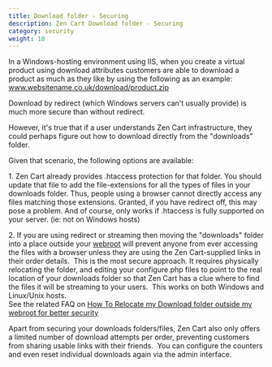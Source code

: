 ```yaml
---
title: Download folder - Securing 
description: Zen Cart Download folder - Securing 
category: security
weight: 10
---
```


In a Windows-hosting environment using IIS, when you create a virtual product using download attributes customers are able to download a product as much as they like by using the following as an example:   www.websitename.co.uk/download/product.zip  

Download by redirect (which Windows servers can't usually provide) is much more secure than without redirect.  

However, it's true that if a user understands Zen Cart infrastructure, they could perhaps figure out how to download directly from the "downloads" folder.  

Given that scenario, the following options are available:  

1\. Zen Cart already provides .htaccess protection for that folder. You should update that file to add the file-extensions for all the types of files in your downloads folder. Thus, people using a browser cannot directly access any files matching those extensions. Granted, if you have redirect off, this may pose a problem. And of course, only works if .htaccess is fully supported on your server. (ie: not on Windows hosts)  

2\. If you are using redirect or streaming then moving the "downloads" folder into a place outside your 
[webroot](/user/first_steps/how_do_i_install#what-is-my-webroot) 
will prevent anyone from ever accessing the files with a browser unless they are using the Zen Cart-supplied links in their order details.  This is the most secure approach. It requires physically relocating the folder, and editing your configure.php files to point to the real location of your downloads folder so that Zen Cart has a clue where to find the files it will be streaming to your users.  This works on both Windows and Linux/Unix hosts.  
See the related FAQ on [How To Relocate my Download folder outside my webroot for better security](/user/security/relocate_download_folder/)  

Apart from securing your downloads folders/files, Zen Cart also only offers a limited number of download attempts per order, preventing customers from sharing usable links with their friends.  You can configure the counters and even reset individual downloads again via the admin interface.
